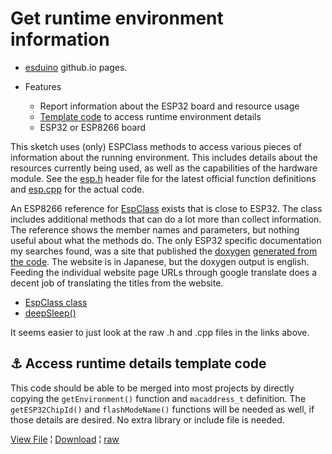 # Get runtime environment information

* [esduino](https://mmerlin.github.io/esduino/) github.io pages.

* Features
  * Report information about the ESP32 board and resource usage
  * [Template code](#link_template_code) to access runtime environment details
  * ESP32 or ESP8266 board

<!--
* [Link](#link_link)
## <a name="link_link">⚓</a> Link
-->

This sketch uses (only) ESPClass methods to access various pieces of information about the running environment. This includes details about the resources currently being used, as well as the capabilities of the hardware module. See the [esp.h](https://github.com/espressif/arduino-esp32/blob/master/cores/esp32/Esp.h) header file for the latest official function definitions and [esp.cpp](https://github.com/espressif/arduino-esp32/blob/master/cores/esp32/Esp.cpp) for the actual code.

An ESP8266 reference for [EspClass](https://links2004.github.io/Arduino/d4/dd2/class_esp_class.html) exists that is close to ESP32. The class includes additional methods that can do a lot more than collect information. The reference shows the member names and parameters, but nothing useful about what the methods do. The only ESP32 specific documentation my searches found, was a site that published the [doxygen](https://github.com/doxygen/doxygen) [generated from the code](https://lang-ship.com/reference/ESP32/latest/class_esp_class.html). The website is in Japanese, but the doxygen output is english. Feeding the individual website page URLs through google translate does a decent job of translating the titles from the website.

* [EspClass class](https://translate.google.com/translate?sl=auto&tl=en&u=https://lang-ship.com/reference/ESP32/latest/class_esp_class.html)
* [deepSleep()](https://translate.google.com/translate?sl=auto&tl=en&u=https://lang-ship.com/reference/ESP32/latest/class_esp_class.html%23ac85a1d9fce382cca9b3bc98ed6d01fad)

It seems easier to just look at the raw .h and .cpp files in the links above.

## <a name="link_template_code">⚓</a> Access runtime details template code

This code should be able to be merged into most projects by directly copying the `getEnvironment()` function and `macaddress_t` definition. The `getESP32ChipId()` and `flashModeName()` functions will be needed as well, if those details are desired. No extra library or include file is needed.

[View File](https://github.com/mMerlin/esduino/blob/main/get_environment/get_environment.ino) ¦ [Download](get_environment.ino) ¦ [raw](https://raw.githubusercontent.com/mMerlin/esduino/main/get_environment/get_environment.ino)
